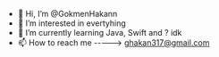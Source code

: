 - 👋 Hi, I’m @GokmenHakann
- 👀 I’m interested in evertyhing 
- 🌱 I’m currently learning Java, Swift and ? idk 
- 📫 How to reach me -----> ghakan317@gmail.com
